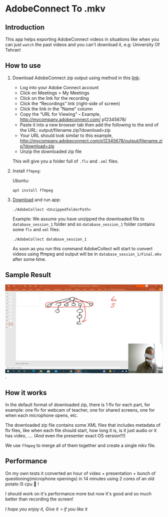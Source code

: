 # AdobeConnect To .mkv

## Introduction

This app helps exporting AdobeConnect videos in situations like when you can just `watch` the past videos and you can't download it, e.g: University Of Tehran!

## How to use

1. Download AdobeConnect zip output using method in this [link](https://stackoverflow.com/questions/5179517/how-can-i-export-an-adobe-connect-recording-as-a-video):

   - Log into your Adobe Connect account
   - Click on Meetings > My Meetings
   - Click on the link for the recording
   - Click the “Recordings” link (right-side of screen)
   - Click the link in the “Name” column
   - Copy the “URL for Viewing” – Example, http://mycompany.adobeconnect.com/ p12345678/
   - Paste it into a new browser tab then add the following to the end of the URL: output/filename.zip?download=zip
   - Your URL should look similar to this example, http://mycompany.adobeconnect.com/p12345678/output/filename.zip?download=zip
   - Unzip the downloaded zip file

   This will give you a folder full of `.flv` and `.xml` files.

2. Install `ffmpeg`:

   Ubuntu:

   ```
   apt install ffmpeg
   ```

3. [Download](https://github.com/ali-em/AdobeCollect/releases/download/v0.8/AdobeCollect) and run app:

   ```
   ./AdobeCollect <UnzippedfolderPath>
   ```

   Example:
   We assume you have unzipped the downloaded file to `database_session_1` folder and so `database_session_1` folder contains some `flv` and `xml` files:

   ```
   ./AdobeCollect database_session_1
   ```

   As soon as you run this command AdobeCollect will start to convert videos using ffmpeg and output will be in `database_session_1/Final.mkv` after some time.

## Sample Result

![preview image](AdobeConnect.jpg "Preview").


## How it works

In the default format of downloaded zip, there is 1 flv for each part, for example: one flv for webcam of teacher, one for shared screens, one for when each microphone opens, etc.

The downloaded zip file contains some XML files that includes metadata of flv files, like when each file should start, how long it is, is it just audio or it has video, .... (And even the presenter exact OS version!!!)

We use `ffmpeg` to merge all of them together and create a single mkv file.

## Performance

On my own tests it converted an hour of video + presentation + bunch of questioning(microphone openings) in 14 minutes using 2 cores of an old potato i5 cpu :potato: !

I should work on it's performance more but now it's good and so much better than recording the screen!

<i>I hope you enjoy it, Give it :star: if you like it </i>

